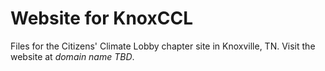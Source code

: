 # Website for KnoxCCL

Files for the Citizens' Climate Lobby chapter site in Knoxville, TN. Visit the
website at _domain name TBD_.
